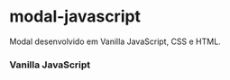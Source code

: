 # modal-javascript
Modal desenvolvido em Vanilla JavaScript, CSS e HTML.

### Vanilla JavaScript
###
